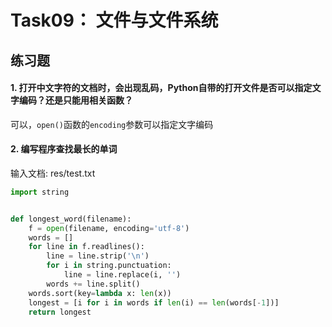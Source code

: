 # Task09： 文件与文件系统

## 练习题

#### 1. 打开中文字符的文档时，会出现乱码，Python自带的打开文件是否可以指定文字编码？还是只能用相关函数？

可以，`open()`函数的`encoding`参数可以指定文字编码

#### 2. 编写程序查找最长的单词

输入文档: res/test.txt

```python
import string


def longest_word(filename):
    f = open(filename, encoding='utf-8')
    words = []
    for line in f.readlines():
        line = line.strip('\n')
        for i in string.punctuation:
            line = line.replace(i, '')
        words += line.split()
    words.sort(key=lambda x: len(x))
    longest = [i for i in words if len(i) == len(words[-1])]
    return longest
```


